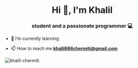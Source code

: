 
<h1 align="center">Hi 👋, I'm Khalil</h1>
<h3 align="center">student and a passionate programmer 💻</h3>

- 🌱 I’m currently learning 

- 📫 How to reach me **khalil666chermiti@gmail.com**

<p>&nbsp;<img align="center" src="https://github-readme-stats.vercel.app/api?username=khalil-chermiti&show_icons=true&locale=en" alt="khalil-chermiti" /></p>


